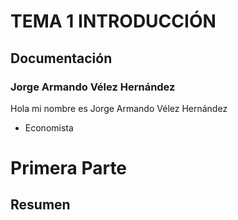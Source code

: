 # TEMA 1 INTRODUCCIÓN
## Documentación
### Jorge Armando Vélez Hernández

Hola mi nombre es Jorge Armando Vélez Hernández
* Economista
# Primera Parte
## Resumen
